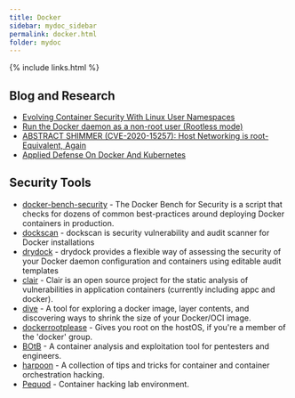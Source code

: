 ```yaml
---
title: Docker
sidebar: mydoc_sidebar
permalink: docker.html
folder: mydoc
---
```


{% include links.html %}

## Blog and Research

* [Evolving Container Security With Linux User Namespaces](https://netflixtechblog.com/evolving-container-security-with-linux-user-namespaces-afbe3308c082)
* [Run the Docker daemon as a non-root user (Rootless mode)](https://docs.docker.com/engine/security/rootless/)
* [ABSTRACT SHIMMER (CVE-2020-15257): Host Networking is root-Equivalent, Again](https://research.nccgroup.com/2020/12/10/abstract-shimmer-cve-2020-15257-host-networking-is-root-equivalent-again/)
* [Applied Defense On Docker And Kubernetes](https://www.youtube.com/watch?v=auC712hFJes)

## Security Tools

* [docker-bench-security](https://github.com/docker/docker-bench-security) - The Docker Bench for Security is a script that checks for dozens of common best-practices around deploying Docker containers in production.
* [dockscan](https://github.com/kost/dockscan) - dockscan is security vulnerability and audit scanner for Docker installations
* [drydock](https://github.com/zuBux/drydock) - drydock provides a flexible way of assessing the security of your Docker daemon configuration and containers using editable audit templates
* [clair](https://github.com/coreos/clair) - Clair is an open source project for the static analysis of vulnerabilities in application containers (currently including appc and docker).
* [dive](https://github.com/wagoodman/dive) - A tool for exploring a docker image, layer contents, and discovering ways to shrink the size of your Docker/OCI image.
* [dockerrootplease](https://github.com/chrisfosterelli/dockerrootplease) - Gives you root on the hostOS, if you're a member of the 'docker' group.
* [BOtB](https://github.com/brompwnie/botb) - A container analysis and exploitation tool for pentesters and engineers.
* [harpoon](https://github.com/ProfessionallyEvil/harpoon) - A collection of tips and tricks for container and container orchestration hacking.
* [Pequod](https://github.com/ProfessionallyEvil/Pequod) - Container hacking lab environment.
